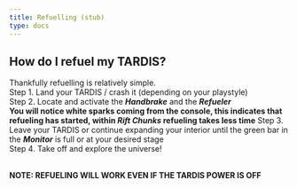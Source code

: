 ```yaml
---
title: Refuelling (stub)
type: docs
---
```

## How do I refuel my TARDIS?
Thankfully refuelling is relatively simple.<br>
Step 1. Land your TARDIS / crash it (depending on your playstyle)<br>
Step 2. Locate and activate the ***Handbrake*** and the ***Refueler***<br>
**You will notice white sparks coming from the console, this indicates that refueling has started, within ***Rift Chunks*** refueling takes less time**
Step 3. Leave your TARDIS or continue expanding your interior until the green bar in the ***Monitor*** is full or at your desired stage<br>
Step 4. Take off and explore the universe!<br>


<br>**NOTE: REFUELING WILL WORK EVEN IF THE TARDIS POWER IS OFF**
